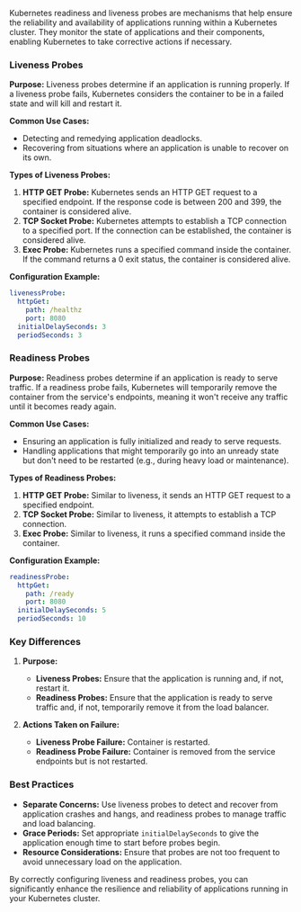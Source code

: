 Kubernetes readiness and liveness probes are mechanisms that help ensure the reliability and availability of applications running within a Kubernetes cluster. They monitor the state of applications and their components, enabling Kubernetes to take corrective actions if necessary.

### Liveness Probes

**Purpose:** 
Liveness probes determine if an application is running properly. If a liveness probe fails, Kubernetes considers the container to be in a failed state and will kill and restart it.

**Common Use Cases:**
- Detecting and remedying application deadlocks.
- Recovering from situations where an application is unable to recover on its own.

**Types of Liveness Probes:**
1. **HTTP GET Probe:** Kubernetes sends an HTTP GET request to a specified endpoint. If the response code is between 200 and 399, the container is considered alive.
2. **TCP Socket Probe:** Kubernetes attempts to establish a TCP connection to a specified port. If the connection can be established, the container is considered alive.
3. **Exec Probe:** Kubernetes runs a specified command inside the container. If the command returns a 0 exit status, the container is considered alive.

**Configuration Example:**
```yaml
livenessProbe:
  httpGet:
    path: /healthz
    port: 8080
  initialDelaySeconds: 3
  periodSeconds: 3
```

### Readiness Probes

**Purpose:** 
Readiness probes determine if an application is ready to serve traffic. If a readiness probe fails, Kubernetes will temporarily remove the container from the service's endpoints, meaning it won't receive any traffic until it becomes ready again.

**Common Use Cases:**
- Ensuring an application is fully initialized and ready to serve requests.
- Handling applications that might temporarily go into an unready state but don't need to be restarted (e.g., during heavy load or maintenance).

**Types of Readiness Probes:**
1. **HTTP GET Probe:** Similar to liveness, it sends an HTTP GET request to a specified endpoint.
2. **TCP Socket Probe:** Similar to liveness, it attempts to establish a TCP connection.
3. **Exec Probe:** Similar to liveness, it runs a specified command inside the container.

**Configuration Example:**
```yaml
readinessProbe:
  httpGet:
    path: /ready
    port: 8080
  initialDelaySeconds: 5
  periodSeconds: 10
```

### Key Differences

1. **Purpose:**
   - **Liveness Probes:** Ensure that the application is running and, if not, restart it.
   - **Readiness Probes:** Ensure that the application is ready to serve traffic and, if not, temporarily remove it from the load balancer.

2. **Actions Taken on Failure:**
   - **Liveness Probe Failure:** Container is restarted.
   - **Readiness Probe Failure:** Container is removed from the service endpoints but is not restarted.

### Best Practices

- **Separate Concerns:** Use liveness probes to detect and recover from application crashes and hangs, and readiness probes to manage traffic and load balancing.
- **Grace Periods:** Set appropriate `initialDelaySeconds` to give the application enough time to start before probes begin.
- **Resource Considerations:** Ensure that probes are not too frequent to avoid unnecessary load on the application.

By correctly configuring liveness and readiness probes, you can significantly enhance the resilience and reliability of applications running in your Kubernetes cluster.